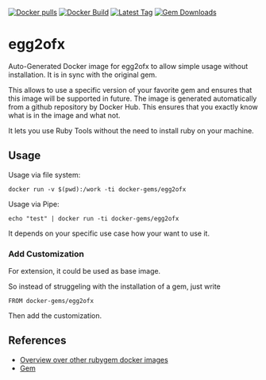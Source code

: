 [![Docker pulls](https://img.shields.io/docker/pulls/rubygem/egg2ofx.svg)](https://hub.docker.com/r/rubygem/egg2ofx/)
[![Docker Build](https://img.shields.io/docker/automated/rubygem/egg2ofx.svg)](https://hub.docker.com/r/rubygem/egg2ofx/)
[![Latest Tag](https://img.shields.io/github/tag/docker-rubygem/egg2ofx.svg)](https://hub.docker.com/r/rubygem/egg2ofx/)
[![Gem Downloads](https://img.shields.io/gem/dt/egg2ofx.svg)](https://rubygems.org/gems/egg2ofx/)
# egg2ofx

Auto-Generated Docker image for egg2ofx to allow simple usage without installation.
It is in sync with the original gem.

This allows to use a specific version of your favorite gem and ensures that this image will be supported in future.
The image is generated automatically from a github repository by Docker Hub.
This ensures that you exactly know what is in the image and what not.

It lets you use Ruby Tools without the need to install ruby on your machine.

## Usage

Usage via file system:

`docker run -v $(pwd):/work -ti docker-gems/egg2ofx`

Usage via Pipe:

`echo "test" | docker run -ti docker-gems/egg2ofx`

It depends on your specific use case how your want to use it.

### Add Customization

For extension, it could be used as base image.

So instead of struggeling with the installation of a gem, just write

`FROM docker-gems/egg2ofx`

Then add the customization.

## References

 - [Overview over other rubygem docker images](https://github.com/thinkbot/docker-rubygem)
 - [Gem](https://rubygems.org/gems/egg2ofx/)
